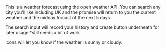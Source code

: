 This is a weather forecast using the open weather API. You can search any city you'll like including UK and the promise will return to you the current weather and the midday forcast of the next 5 days

The search input will record  your history and create button underneath for later usage 
*still needs a bit of work 

icons will let you know if the weather is sunny or cloudy.
